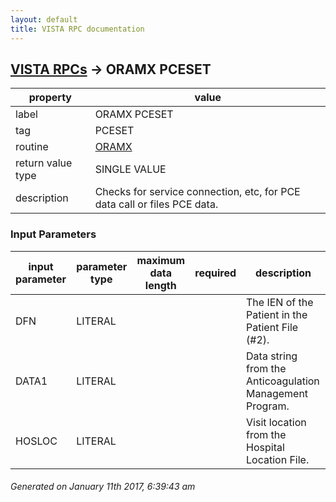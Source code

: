 ```yaml
---
layout: default
title: VISTA RPC documentation
---
```




## [VISTA RPCs](TableOfContent.md) &#8594; ORAMX PCESET 

 property | value 
--- | --- 
 label | ORAMX PCESET
 tag | PCESET
 routine | [ORAMX](http://code.osehra.org/dox/Routine_ORAMX_source.html)
 return value type | SINGLE VALUE
 description | Checks for service connection, etc, for PCE data call or files PCE data.

### Input Parameters

| input parameter | parameter type | maximum data length | required | description | 
| --- | --- | --- | --- | --- | 
| DFN | LITERAL |  |  | The IEN of the Patient in the Patient File (#2). | 
| DATA1 | LITERAL |  |  | Data string from the Anticoagulation Management Program. | 
| HOSLOC | LITERAL |  |  | Visit location from the Hospital Location File. | 




 ###### Generated on January 11th 2017, 6:39:43 am